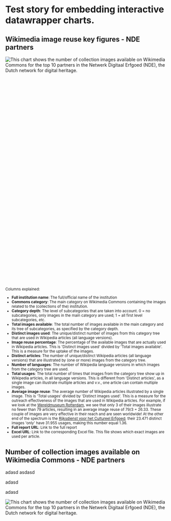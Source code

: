 # Test story for embedding interactive datawrapper charts.

## Wikimedia image reuse key figures - NDE partners

<div style="min-height:719px" id="datawrapper-vis-1wP5w"><script type="text/javascript" defer src="https://datawrapper.dwcdn.net/1wP5w/embed.js" charset="utf-8" data-target="#datawrapper-vis-1wP5w"></script><noscript><img src="https://datawrapper.dwcdn.net/1wP5w/full.png" alt="This chart shows the number of collection images available on Wikimedia Commons for the top 10 partners in the Netwerk Digitaal Erfgoed (NDE), the Dutch network for digital heritage." /></noscript></div>

<small>
Columns explained: 

* **Full institution name**: The full/official name of the institution 
* **Commons category**: The main category on Wikimedia Commons containing the images related to the (collections of the) institution.
* **Category depth**: The level of subcategories that are taken into account. 0 = no subcategories, only images in the main category are used; 1 = all first level subcategories, etc.
* **Total images available**: The total number of images available in the main category and its tree of subcategories, as specified by the category depth.
* **Distinct images used**: The unique/distinct number of images from this category tree that are used in Wikipedia articles (all language versions).
* **Image reuse percentage**: The percentage of the available images that are actually used in Wikipedia articles. This is 'Distinct images used' divided by 'Total images available'. This is a measure for the uptake of the images.
* **Distinct articles**: The number of unique/distinct Wikipedia articles (all language versions) that are illustrated by (one or more) images from the category tree. 
* **Number of languages**: The number of Wikipedia language versions in which images from the category tree are used. 
* **Total usages**: The total number of times that images from the category tree show up in Wikipedia articles, in all language versions. This is different from 'Distinct articles', as a single image can illustrate multiple articles and v.v., one article can contain multiple images. 
* **Average image reuse**: The average number of Wikipedia articles illustrated by a single image. This is 'Total usages' divided by 'Distinct images used'. This is a measure for the outreach effectiveness of the images that are used in Wikipedia articles. For example, if we look at the [Wereldmuseum Rotterdam](https://kbnlwikimedia.github.io/GLAMorousToHTML/site/nde/WereldmuseumRotterdam_Wikipedia_NS0_04092024.html), we see that only 3 of their images illustrate no fewer than 79 articles, resulting in an average image reuse of 79/3 = 26.33. These couple of images are very effective in their reach and are seen worldwide! At the other end of the spectrum is the [Rijksdienst voor het Cultureel Erfgoed](https://kbnlwikimedia.github.io/GLAMorousToHTML/site/nde/ImagesfromtheRijksdienstvoorhetCultureelErfgoed_Wikipedia_NS0_04092024.html); their 23.471 distinct images 'only' have 31.955 usages, making this number equal 1.36.
* **Full report URL**: Link to the full report
* **Excel URL**: Link to the corresponding Excel file. This file shows which exact images are used per article.
</small>

## Number of collection images available on Wikimedia Commons - NDE partners
adasd
asdasd

adasd

adasd

<div style="min-height:595px" id="datawrapper-vis-WPDUE"><script type="text/javascript" defer src="https://datawrapper.dwcdn.net/WPDUE/embed.js" charset="utf-8" data-target="#datawrapper-vis-WPDUE"></script><noscript><img src="https://datawrapper.dwcdn.net/WPDUE/full.png" alt="This chart shows the number of collection images available on Wikimedia Commons for the top 10 partners in the Netwerk Digitaal Erfgoed (NDE), the Dutch network for digital heritage." /></noscript></div>